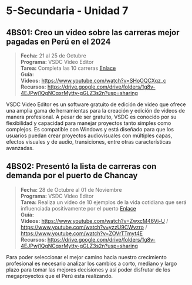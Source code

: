 # 5-Secundaria - Unidad 7

## 4BS01: Creo un video sobre las carreras mejor pagadas en Perú en el 2024

> <i class="bi bi-calendar"></i> **Fecha:** 21 al 25 de Octubre<br><i class="bi bi-laptop"></i> **Programa:** VSDC Video Editor<br><i class="bi bi-clipboard-check"></i> **Tarea:** Completa las 10 carreras [Enlace](https://mariareinista-my.sharepoint.com/:f:/g/personal/admin_mrc_edu_pe/Et8vEg4H4udKtb8tMtaJvdABw6L_LFznaO_edmCaILG4vg)<br> <i class="bi bi-card-checklist"></i> **Guía:** <br><i class="bi bi-youtube txt-red"></i> **Videos:** https://www.youtube.com/watch?v=SHoOQCXqz_c<br><i class="bi bi-files"></i> **Recursos:** https://drive.google.com/drive/folders/1g8v-4EJPwj1QgNCqxrMytty-gGLZ3s2n?usp=sharing

VSDC Video Editor es un software gratuito de edición de video que ofrece una amplia gama de herramientas para la creación y edición de videos de manera profesional. A pesar de ser gratuito, VSDC es conocido por su flexibilidad y capacidad para manejar proyectos tanto simples como complejos. Es compatible con Windows y está diseñado para que los usuarios puedan crear proyectos audiovisuales con múltiples capas, efectos visuales y de audio, transiciones, entre otras características avanzadas.

<div class="currentTheme">

## 4BS02: Presentó la lista de carreras con demanda por el puerto de Chancay

> <i class="bi bi-calendar"></i> **Fecha:** 28 de Octubre al 01 de Noviembre<br><i class="bi bi-laptop"></i> **Programa:** VSDC Video Editor<br><i class="bi bi-clipboard-check"></i> **Tarea:** Realiza un video de 10 ejemplos de la vida cotidiana que será influenciada positivamente por el puerto [Enlace](https://mariareinista-my.sharepoint.com/:f:/g/personal/admin_mrc_edu_pe/EtqPAZ4f9RVMpJ5zl4ETtJ8BeBxnCqNy5IUmeHCsnalZ8A)<br> <i class="bi bi-card-checklist"></i> **Guía:** <br><i class="bi bi-youtube txt-red"></i> **Videos:** https://www.youtube.com/watch?v=ZwxcM46Vj-U / https://www.youtube.com/watch?v=yzzU9CWvzro / https://www.youtube.com/watch?v=ZOVrTTmyt4E<br><i class="bi bi-files"></i> **Recursos:** https://drive.google.com/drive/folders/1g8v-4EJPwj1QgNCqxrMytty-gGLZ3s2n?usp=sharing

Para poder seleccionar el mejor camino hacia nuestro crecimiento profesional es necesario analizar los cambios a corto, mediano y largo plazo para tomar las mejores decisiones y así poder disfrutar de los megaproyectos que el Perú esta realizando.

</div>
